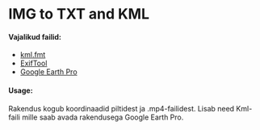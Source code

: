 # IMG to TXT and KML
#### Vajalikud failid:
- [kml.fmt](https://github.com/exiftool/exiftool/blob/master/fmt_files/kml.fmt)
- [ExifTool](https://exiftool.org/)
- [Google Earth Pro](https://www.google.com/earth/versions/)

#### Usage:
Rakendus kogub koordinaadid piltidest ja .mp4-failidest. Lisab need Kml-faili mille saab avada rakendusega Google Earth Pro.
